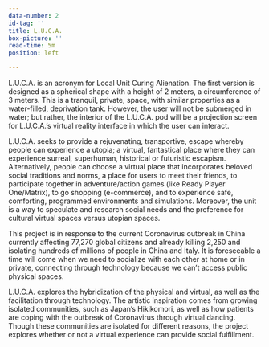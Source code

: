 ```yaml
---
data-number: 2
id-tag: ''
title: L.U.C.A.
box-picture: ''
read-time: 5m
position: left

---
```

L.U.C.A. is an acronym for Local Unit Curing Alienation. The first version is designed as a spherical shape with a height of 2 meters, a circumference of 3 meters. This is a tranquil, private, space, with similar properties as a water-filled, deprivation tank. However, the user will not be submerged in water; but rather, the interior of the L.U.C.A. pod will be a projection screen for L.U.C.A.’s virtual reality interface in which the user can interact.

L.U.C.A. seeks to provide a rejuvenating, transportive, escape whereby people can experience a utopia; a virtual, fantastical place where they can experience surreal, superhuman, historical or futuristic escapism. Alternatively, people can choose a virtual place that incorporates beloved social traditions and norms, a place for users to meet their friends, to participate together in adventure/action games (like Ready Player One/Matrix), to go shopping (e-commerce), and to experience safe, comforting, programmed environments and simulations. Moreover, the unit is a way to speculate and research social needs and the preference for cultural virtual spaces versus utopian spaces.

This project is in response to the current Coronavirus outbreak in China currently affecting 77,270 global citizens and already killing 2,250 and isolating hundreds of millions of people in China and Italy. It is foreseeable a time will come when we need to socialize with each other at home or in private, connecting through technology because we can’t access public physical spaces.

L.U.C.A. explores the hybridization of the physical and virtual, as well as the facilitation through technology. The artistic inspiration comes from growing isolated communities, such as Japan’s Hikikomori, as well as how patients are coping with the outbreak of Coronavirus through virtual dancing. Though these communities are isolated for different reasons, the project explores whether or not a virtual experience can provide social fulfillment.